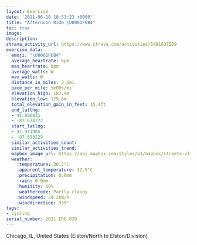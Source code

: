 ```yaml
---
layout: Exercise
date: '2021-06-18 18:53:23 +0000'
title: "Afternoon Ride \U0001F6B4"
toc: true
image:
description:
strava_activity_url: https://www.strava.com/activities/5491637509
exercise_data:
  emoji: "\U0001F6B4"
  average_heartrate: bpm
  max_heartrate: bpm
  average_watts: W
  max_watts: W
  distance_in_miles: 2.6mi
  pace_per_mile: 5m09s/mi
  elevation_high: 182.9m
  elevation_low: 179.6m
  total_elevation_gain_in_feet: 15.4ft
  end_latlng:
  - 41.896031
  - -87.674772
  start_latlng:
  - 41.911905
  - -87.653229
  similar_activities_count:
  similar_activities_trend:
  mapbox_image_url: https://api.mapbox.com/styles/v1/mapbox/streets-v11/static/path-5+787af2-1.0(k%7Cx~Ftw~uOHGEDj%40DhAE~%40GDD%40HAt%40Df%40AN%40d%40Ax%40%40%5C%3FbB%40%5E%3FpCBVEZ%3Ft%40HxMAfCB~CARHz%40%3FxBDnBA%7C%40TQ~%40%5DNINJH%3FPIfDeBp%40UjAs%40zC%7DAbB%7B%40v%40%5BfEi%40xFk%40r%40Sb%40W%5E%5B%60BkBO%40NAA%40DIr%40q%40l%40s%40bA%7B%40zGeEZKNAjA%40lHKnBIjA%3FnAE%7CC%40FFAD_A~AOP%40%40%5Bv%40BBJ%40d%40Ex%40AJBz%40%3FhAGH%40FBBF%40dFDhCArBFvHA%60C%40BCTD%7C%40%40hCBrCAhCBpA%40jKHhEDhPJtP%3FpCEp%40%40C),pin-s-s+e5b22e(-87.65323,41.9119),pin-s-f+89ae00(-87.67478000000001,41.89603000000001)/auto/800x800?access_token=pk.eyJ1Ijoiam9zaGJlY2ttYW4iLCJhIjoiY205eWR2aDd1MWZ6djJrbXc4a3M0bWZleiJ9.XiG9OWkNcZk2QzjJbxLB4A
  weather:
    :temperature: 30.2°C
    :apparent_temperature: 32.5°C
    :precipitation: 0.0mm
    :rain: 0.0mm
    :humidity: 60%
    :weathercode: Partly cloudy
    :windspeed: 24.2km/h
    :winddirection: 335°
tags:
- cycling
serial_number: 2021.ERE.020
---
```

Chicago, IL, United States (Elston/North to Elston/Division)
